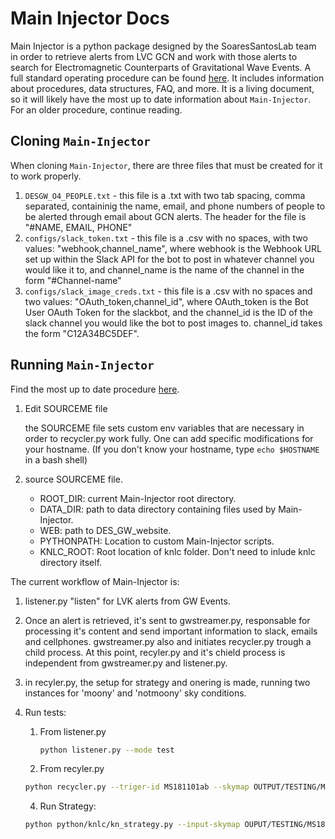 # Main Injector Docs

Main Injector is a python package designed by the SoaresSantosLab team in order to retrieve alerts from LVC GCN and work with those alerts to search for Electromagnetic Counterparts of Gravitational Wave Events. A full standard operating procedure can be found [here](https://seanmacb.notion.site/Main-Injector-Standard-OperAting-Procedure-MISOAP-d9795b62a2644bae8daf4f2c990b40cd). It includes information about procedures, data structures, FAQ, and more. It is a living document, so it will likely have the most up to date information about `Main-Injector`. For an older procedure, continue reading.


## Cloning `Main-Injector`

When cloning `Main-Injector`, there are three files that must be created for it to work properly.
1. `DESGW_O4_PEOPLE.txt` - this file is a .txt with two tab spacing, comma separated, containinig the name, email, and phone numbers of people to be alerted through email about GCN alerts. The header for the file is "#NAME,          EMAIL,          PHONE"  
2. `configs/slack_token.txt` - this file is a .csv with no spaces, with two values: "webhook,channel_name", where webhook is the Webhook URL set up within the Slack API for the bot to post in whatever channel you would like it to, and channel_name is the name of the channel in the form "#Channel-name" 
3. `configs/slack_image_creds.txt` - this file is a .csv with no spaces and two values: "OAuth_token,channel_id", where OAuth_token is the Bot User OAuth Token for the slackbot, and the channel_id is the ID of the slack channel you would like the bot to post images to. channel_id takes the form "C12A34BC5DEF".

## Running `Main-Injector`

Find the most up to date procedure [here](https://seanmacb.notion.site/Main-Injector-Standard-OperAting-Procedure-MISOAP-d9795b62a2644bae8daf4f2c990b40cd).
    
1. Edit SOURCEME file

    the SOURCEME file sets custom env variables that are necessary in order to recycler.py work fully. One can add specific modifications for your hostname. (If you don't know your hostname, type `echo $HOSTNAME` in a bash shell) 

2. source SOURCEME file.
    - ROOT_DIR: current Main-Injector root directory.
    - DATA_DIR: path to data directory containing files used by Main-Injector.
    - WEB: path to DES_GW_website.
    - PYTHONPATH: Location to custom Main-Injector scripts.
    - KNLC_ROOT: Root location of knlc folder. Don't need to inlude knlc directory itself.

The current workflow of Main-Injector is:

1. listener.py "listen" for LVK alerts from GW Events.

2. Once an alert is retrieved, it's sent to gwstreamer.py, responsable for processing it's content and send important information to slack, emails and cellphones. gwstreamer.py also and initiates recycler.py trough a child process. At this point, recyler.py and it's chield process is independent from gwstreamer.py and listener.py.

3. in recyler.py, the setup for strategy and onering is made, running two instances for 'moony' and 'notmoony' sky conditions.

3. Run tests:

    1. From listener.py
        ```bash
        python listener.py --mode test
        ```
    
    2. From recyler.py
    ```bash
    python recycler.py --triger-id MS181101ab --skymap OUTPUT/TESTING/MS181101ab/PRELIMINARY_0/bayestar.fits.gz --event BNS --official
    ```

    4. Run Strategy:
    ```bash
    python python/knlc/kn_strategy.py --input-skymap OUPUT/TESTING/MS181101ab/PRELIMINARY_0/bayestar.fits.gz --ouput OUPUT/TESTING/MS181101ab/PRELIMINARY_0 -teff-type moony --kn-type blue --time 584239324
    ```
    

